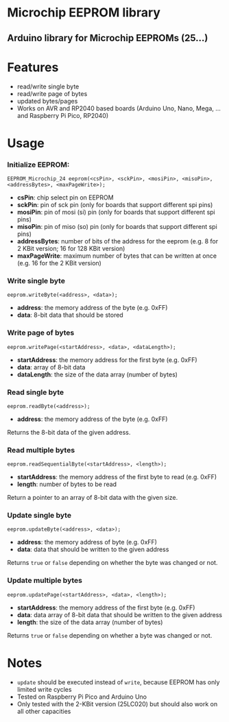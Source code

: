 # Microchip EEPROM library

## Arduino library for Microchip EEPROMs (25...)

# Features

- read/write single byte
- read/write page of bytes
- updated bytes/pages
- Works on AVR and RP2040 based boards (Arduino Uno, Nano, Mega, ... and Raspberry Pi Pico, RP2040)

# Usage

### Initialize EEPROM:
``EEPROM_Microchip_24 eeprom(<csPin>, <sckPin>, <mosiPin>, <misoPin>, <addressBytes>, <maxPageWrite>);``

- **csPin**: chip select pin on EEPROM
- **sckPin**: pin of sck pin (only for boards that support different spi pins)
- **mosiPin**: pin of mosi (si) pin (only for boards that support different spi pins)
- **misoPin**: pin of miso (so) pin (only for boards that support different spi pins)
- **addressBytes**: number of bits of the address for the eeprom (e.g. 8 for 2 KBit version; 16 for 128 KBit version)
- **maxPageWrite**: maximum number of bytes that can be written at once (e.g. 16 for the 2 KBit version)



### Write single byte
``eeprom.writeByte(<address>, <data>);``

- **address**: the memory address of the byte (e.g. 0xFF)
- **data**: 8-bit data that should be stored


### Write page of bytes
``eeprom.writePage(<startAddress>, <data>, <dataLength>);``

- **startAddress**: the memory address for the first byte (e.g. 0xFF)
- **data**: array of 8-bit data
- **dataLength**: the size of the data array (number of bytes)



### Read single byte
``eeprom.readByte(<address>);``

- **address**: the memory address of the byte (e.g. 0xFF)

Returns the 8-bit data of the given address.



### Read multiple bytes
``eeprom.readSequentialByte(<startAddress>, <length>);``

- **startAddress**: the memory address of the first byte to read (e.g. 0xFF)
- **length**: number of bytes to be read

Return a pointer to an array of 8-bit data with the given size.



### Update single byte
``eeprom.updateByte(<address>, <data>);``

- **address**: the memory address of byte (e.g. 0xFF)
- **data**: data that should be written to the given address

Returns ``true`` or ``false`` depending on whether the byte was changed or not.




### Update multiple bytes
``eeprom.updatePage(<startAddress>, <data>, <length>);``

- **startAddress**: the memory address of the first byte (e.g. 0xFF)
- **data**: data array of 8-bit data that should be written to the given address
- **length**: the size of the data array (number of bytes)

Returns ``true`` or ``false`` depending on whether a byte was changed or not.


# Notes

- ```update``` should be executed instead of ``write``, because EEPROM has only limited write cycles
- Tested on Raspberry Pi Pico and Arduino Uno
- Only tested with the 2-KBit version (25LC020) but should also work on all other capacities
